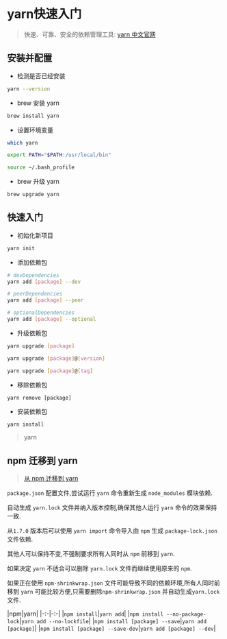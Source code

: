 # yarn快速入门

> 快速、可靠、安全的依赖管理工具: [yarn 中文官网](https://yarn.bootcss.com/)

## 安装并配置

- 检测是否已经安装

```bash
yarn --version
```
 
- brew 安装 yarn

```bash
brew install yarn
```

- 设置环境变量

```bash
which yarn

export PATH="$PATH:/usr/local/bin"

source ~/.bash_profile
```

- brew 升级 yarn

```bash
brew upgrade yarn
```

## 快速入门

- 初始化新项目

```bash
yarn init
```

- 添加依赖包

```bash
# devDependencies
yarn add [package] --dev

# peerDependencies
yarn add [package] --peer

# optionalDependencies
yarn add [package] --optional
```

- 升级依赖包

```bash
yarn upgrade [package]

yarn upgrade [package]@[version]

yarn upgrade [package]@[tag]
```

- 移除依赖包

```
yarn remove [package]
```

- 安装依赖包

```bash
yarn install
```

> yarn

## npm 迁移到 yarn

> [从 npm 迁移到 yarn](https://yarn.bootcss.com/docs/migrating-from-npm/)

`package.json` 配置文件,尝试运行 `yarn` 命令重新生成 `node_modules` 模块依赖.

自动生成 `yarn.lock` 文件并纳入版本控制,确保其他人运行 `yarn` 命令的效果保持一致.

从`1.7.0` 版本后可以使用 `yarn import` 命令导入由 `npm` 生成 `package-lock.json` 文件依赖.

其他人可以保持不变,不强制要求所有人同时从 `npm` 前移到 `yarn`.

如果决定 `yarn` 不适合可以删除 `yarn.lock` 文件而继续使用原来的 `npm`.

如果正在使用 `npm-shrinkwrap.json` 文件可能导致不同的依赖环境,所有人同时前移到 `yarn` 可能比较方便,只需要删除`npm-shrinkwrap.json` 并自动生成`yarn.lock`文件.

|npm|yarn|
|-:-|-:-|
|`npm install`|`yarn add`|
|`npm install --no-package-lock`|`yarn add --no-lockfile`|
|`npm install [package] --save`|`yarn add [package]`|
|`npm install [package] --save-dev`|`yarn add [package] --dev`|


